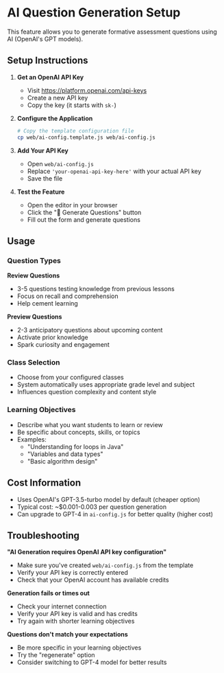 # AI Question Generation Setup

This feature allows you to generate formative assessment questions using AI (OpenAI's GPT models).

## Setup Instructions

1. **Get an OpenAI API Key**
   - Visit https://platform.openai.com/api-keys
   - Create a new API key
   - Copy the key (it starts with `sk-`)

2. **Configure the Application**
   ```bash
   # Copy the template configuration file
   cp web/ai-config.template.js web/ai-config.js
   ```

3. **Add Your API Key**
   - Open `web/ai-config.js`
   - Replace `'your-openai-api-key-here'` with your actual API key
   - Save the file

4. **Test the Feature**
   - Open the editor in your browser
   - Click the "🤖 Generate Questions" button
   - Fill out the form and generate questions

## Usage

### Question Types

**Review Questions**
- 3-5 questions testing knowledge from previous lessons
- Focus on recall and comprehension
- Help cement learning

**Preview Questions** 
- 2-3 anticipatory questions about upcoming content
- Activate prior knowledge
- Spark curiosity and engagement

### Class Selection
- Choose from your configured classes
- System automatically uses appropriate grade level and subject
- Influences question complexity and content style

### Learning Objectives
- Describe what you want students to learn or review
- Be specific about concepts, skills, or topics
- Examples:
  - "Understanding for loops in Java"
  - "Variables and data types" 
  - "Basic algorithm design"

## Cost Information

- Uses OpenAI's GPT-3.5-turbo model by default (cheaper option)
- Typical cost: ~$0.001-0.003 per question generation
- Can upgrade to GPT-4 in `ai-config.js` for better quality (higher cost)

## Troubleshooting

**"AI Generation requires OpenAI API key configuration"**
- Make sure you've created `web/ai-config.js` from the template
- Verify your API key is correctly entered
- Check that your OpenAI account has available credits

**Generation fails or times out**
- Check your internet connection
- Verify your API key is valid and has credits
- Try again with shorter learning objectives

**Questions don't match your expectations**
- Be more specific in your learning objectives
- Try the "regenerate" option
- Consider switching to GPT-4 model for better results
